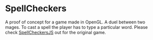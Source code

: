 SpellCheckers
=============

A proof of concept for a game made in OpenGL. A duel between two mages. To cast a spell the player has to type a particular word. Please check [SpellCheckersJS](https://github.com/mardurhack/SpellCheckersJS) out for the original game.

